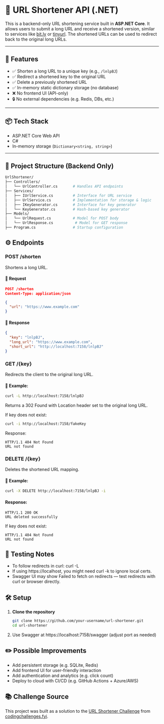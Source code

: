 # 🔗 URL Shortener API (.NET)

This is a backend-only URL shortening service built in **ASP.NET Core**. It allows users to submit a long URL and receive a shortened version, similar to services like [bit.ly](https://bit.ly) or [tinyurl](https://tinyurl.com). The shortened URLs can be used to redirect back to the original long URLs.

---

## 🚀 Features

- ✅ Shorten a long URL to a unique key (e.g., `/lnlpBJ`)
- ✅ Redirect a shortened key to the original URL
- ✅ Delete a previously shortened URL
- ✅ In-memory static dictionary storage (no database)
- ❌ No frontend UI (API-only)
- 🔒 No external dependencies (e.g. Redis, DBs, etc.)

---

## 📦 Tech Stack

- ASP.NET Core Web API
- C#
- In-memory storage (`Dictionary<string, string>`)

---

## 📂 Project Structure (Backend Only)

```bash
UrlShortener/
├── Controllers/
│   └── UrlController.cs       # Handles API endpoints
├── Services/
│   ├── IUrlService.cs         # Interface for URL service
│   ├── UrlService.cs          # Implementation for storage & logic
│   ├── IKeyGenerator.cs       # Interface for key generator
│   └── KeyGenerator.cs        # Hash-based key generator
├── Models/
│   └── UrlRequest.cs          # Model for POST body
│   └── UrlResponse.cs          # Model for GET response
├── Program.cs                 # Startup configuration
```
## ⚙️ Endpoints
### POST /shorten
Shortens a long URL.

#### 🔸 Request
```json
POST /shorten
Content-Type: application/json

{
  "url": "https://www.example.com"
}
```
#### 🔸 Response
```json
{
  "key": "lnlpBJ",
  "long_url": "https://www.example.com",
  "short_url": "http://localhost:7158/lnlpBJ"
}
```
### GET /{key}
Redirects the client to the original long URL.

#### 🧪 Example:
```bash
curl -L http://localhost:7158/lnlpBJ
```
Returns a 302 Found with Location header set to the original long URL.

If key does not exist:
```bash
curl -i http://localhost:7158/fakeKey
```
Response:
```http
HTTP/1.1 404 Not Found
URL not found
```
### DELETE /{key}
Deletes the shortened URL mapping.
#### 🧪 Example:
```bash
curl -X DELETE http://localhost:7158/lnlpBJ -i
```
#### Response:
```http
HTTP/1.1 200 OK
URL deleted successfully
```
If key does not exist:
```http
HTTP/1.1 404 Not Found
URL not found
```
## 🧪 Testing Notes
- To follow redirects in curl: curl -L
- If using https://localhost, you might need curl -k to ignore local certs.
- Swagger UI may show Failed to fetch on redirects — test redirects with curl or browser directly.

## 🛠️ Setup

1. **Clone the repository**

   ```bash
   git clone https://github.com/your-username/url-shortener.git
   cd url-shortener
   ```
2. Use Swagger at https://localhost:7158/swagger (adjust port as needed)

## ✏️ Possible Improvements
- Add persistent storage (e.g. SQLite, Redis)
- Add frontend UI for user-friendly interaction
- Add authentication and analytics (e.g. click count)
- Deploy to cloud with CI/CD (e.g. GitHub Actions + Azure/AWS)

## 📚 Challenge Source

This project was built as a solution to the [URL Shortener Challenge](https://codingchallenges.fyi/challenges/challenge-url-shortener/) from [codingchallenges.fyi](https://codingchallenges.fyi).
